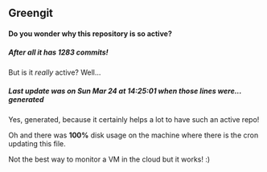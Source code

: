 ## Greengit

#### Do you wonder why this repository is so active?

##### After all it has 1283 commits!

But is it *really* active? Well...

##### Last update was on Sun Mar 24 at 14:25:01 when those lines were... generated

Yes, generated, because it certainly helps a lot to have such an active repo!

Oh and there was **100%** disk usage on the machine
where there is the cron updating this file.

Not the best way to monitor a VM in the cloud but it works! :)
